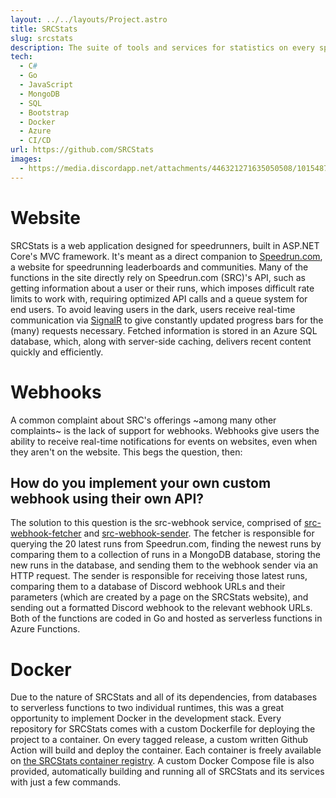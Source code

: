 ```yaml
---
layout: ../../layouts/Project.astro
title: SRCStats
slug: srcstats
description: The suite of tools and services for statistics on every speedrunner.
tech:
  - C#
  - Go
  - JavaScript
  - MongoDB
  - SQL
  - Bootstrap
  - Docker
  - Azure
  - CI/CD
url: https://github.com/SRCStats
images:
  - https://media.discordapp.net/attachments/446321271635050508/1015487738570612756/sailor_hit_me_up.gif
---
```


# Website

SRCStats is a web application designed for speedrunners, built in ASP.NET Core's MVC framework. It's meant as a direct companion to [Speedrun.com](https://www.speedrun.com), a website for speedrunning leaderboards and communities. Many of the functions in the site directly rely on Speedrun.com (SRC)'s API, such as getting information about a user or their runs, which imposes difficult rate limits to work with, requiring optimized API calls and a queue system for end users. To avoid leaving users in the dark, users receive real-time communication via [SignalR](https://dotnet.microsoft.com/en-us/apps/aspnet/signalr) to give constantly updated progress bars for the (many) requests necessary. Fetched information is stored in an Azure SQL database, which, along with server-side caching, delivers recent content quickly and efficiently.

# Webhooks

A common complaint about SRC's offerings ~among many other complaints~ is the lack of support for webhooks. Webhooks give users the ability to receive real-time notifications for events on websites, even when they aren't on the website. This begs the question, then:

## How do you implement your own custom webhook using their own API?

The solution to this question is the src-webhook service, comprised of [src-webhook-fetcher](https://github.com/SRCStats/src-webhook-fetcher) and [src-webhook-sender](https://github.com/SRCStats/src-webhook-sender). The fetcher is responsible for querying the 20 latest runs from Speedrun.com, finding the newest runs by comparing them to a collection of runs in a MongoDB database, storing the new runs in the database, and sending them to the webhook sender via an HTTP request. The sender is responsible for receiving those latest runs, comparing them to a database of Discord webhook URLs and their parameters (which are created by a page on the SRCStats website), and sending out a formatted Discord webhook to the relevant webhook URLs. Both of the functions are coded in Go and hosted as serverless functions in Azure Functions.

# Docker

Due to the nature of SRCStats and all of its dependencies, from databases to serverless functions to two individual runtimes, this was a great opportunity to implement Docker in the development stack. Every repository for SRCStats comes with a custom Dockerfile for deploying the project to a container. On every tagged release, a custom written Github Action will build and deploy the container. Each container is freely available on [the SRCStats container registry](https://github.com/orgs/SRCStats/packages). A custom Docker Compose file is also provided, automatically building and running all of SRCStats and its services with just a few commands.
